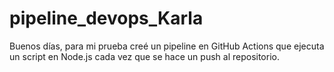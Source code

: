 # pipeline_devops_Karla
Buenos días, para mi prueba creé un pipeline en GitHub Actions que ejecuta un script en Node.js cada vez que se hace un push al repositorio.



